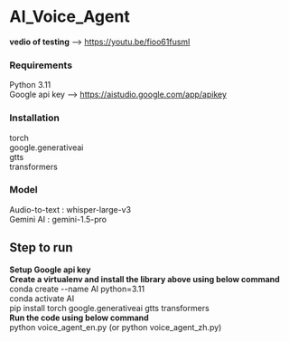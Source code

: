 # AI_Voice_Agent
**vedio of testing** --> https://youtu.be/fioo61fusmI   
### Requirements  
Python 3.11  
Google api key  -->  https://aistudio.google.com/app/apikey  
### Installation  
torch  
google.generativeai  
gtts  
transformers    
### Model  
Audio-to-text : whisper-large-v3  
Gemini AI : gemini-1.5-pro

## Step to run  
**Setup Google api key**  
**Create a virtualenv and install the library above using below command**  
conda create --name AI python=3.11  
conda activate AI  
pip install torch google.generativeai gtts transformers    
**Run the code using below command**  
python voice_agent_en.py (or python voice_agent_zh.py)
